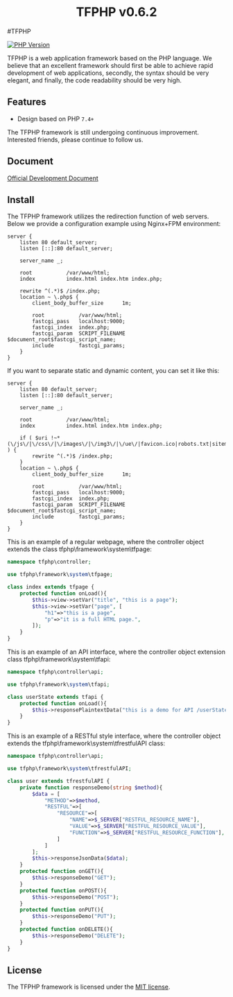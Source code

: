 <h1 align="center">TFPHP v0.6.2</h1>

#TFPHP

[![PHP Version](https://img.shields.io/badge/php-%3E%3D7.4-8892BF.svg)](http://www.php.net/)

TFPHP is a web application framework based on the PHP language. We believe that an excellent framework should first be able to achieve rapid development of web applications, secondly, the syntax should be very elegant, and finally, the code readability should be very high.

## Features

- Design based on PHP `7.4+`

The TFPHP framework is still undergoing continuous improvement. Interested friends, please continue to follow us.

## Document

<a href="https://tongfu.net/tag/TFPHP.html">Official Development Document</a>

## Install

The TFPHP framework utilizes the redirection function of web servers. Below we provide a configuration example using Nginx+FPM environment:

```apacheconf
server {
    listen 80 default_server;
    listen [::]:80 default_server;

    server_name _;

    root           /var/www/html;
    index          index.html index.htm index.php;

    rewrite ^(.*)$ /index.php;
    location ~ \.php$ {
        client_body_buffer_size      1m;

        root           /var/www/html;
        fastcgi_pass   localhost:9000;
        fastcgi_index  index.php;
        fastcgi_param  SCRIPT_FILENAME  $document_root$fastcgi_script_name;
        include        fastcgi_params;
    }
}
```

If you want to separate static and dynamic content, you can set it like this:

```apacheconf
server {
    listen 80 default_server;
    listen [::]:80 default_server;

    server_name _;

    root           /var/www/html;
    index          index.html index.htm index.php;

    if ( $uri !~* (\/js\/|\/css\/|\/images\/|\/img3\/|\/ue\/|favicon.ico|robots.txt|sitemap.xml) ) {
        rewrite ^(.*)$ /index.php;
    }
    location ~ \.php$ {
        client_body_buffer_size      1m;

        root           /var/www/html;
        fastcgi_pass   localhost:9000;
        fastcgi_index  index.php;
        fastcgi_param  SCRIPT_FILENAME  $document_root$fastcgi_script_name;
        include        fastcgi_params;
    }
}
```

This is an example of a regular webpage, where the controller object extends the class tfphp\framework\system\tfpage:

```php
namespace tfphp\controller;

use tfphp\framework\system\tfpage;

class index extends tfpage {
    protected function onLoad(){
        $this->view->setVar("title", "this is a page");
        $this->view->setVar("page", [
            "h1"=>"this is a page",
            "p"=>"it is a full HTML page.",
        ]);
    }
}
```

This is an example of an API interface, where the controller object extension class tfphp\framework\system\tfapi:

```php
namespace tfphp\controller\api;

use tfphp\framework\system\tfapi;

class userState extends tfapi {
    protected function onLoad(){
        $this->responsePlaintextData("this is a demo for API /userState");
    }
}
```

This is an example of a RESTful style interface, where the controller object extends the tfphp\framework\system\tfrestfulAPI class:

```php
namespace tfphp\controller\api;

use tfphp\framework\system\tfrestfulAPI;

class user extends tfrestfulAPI {
    private function responseDemo(string $method){
        $data = [
            "METHOD"=>$method,
            "RESTFUL"=>[
                "RESOURCE"=>[
                    "NAME"=>$_SERVER["RESTFUL_RESOURCE_NAME"],
                    "VALUE"=>$_SERVER["RESTFUL_RESOURCE_VALUE"],
                    "FUNCTION"=>$_SERVER["RESTFUL_RESOURCE_FUNCTION"],
                ]
            ]
        ];
        $this->responseJsonData($data);
    }
    protected function onGET(){
        $this->responseDemo("GET");
    }
    protected function onPOST(){
        $this->responseDemo("POST");
    }
    protected function onPUT(){
        $this->responseDemo("PUT");
    }
    protected function onDELETE(){
        $this->responseDemo("DELETE");
    }
}
```

## License

The TFPHP framework is licensed under the <a href="https://opensource.org/licenses/MIT">MIT license</a>.
